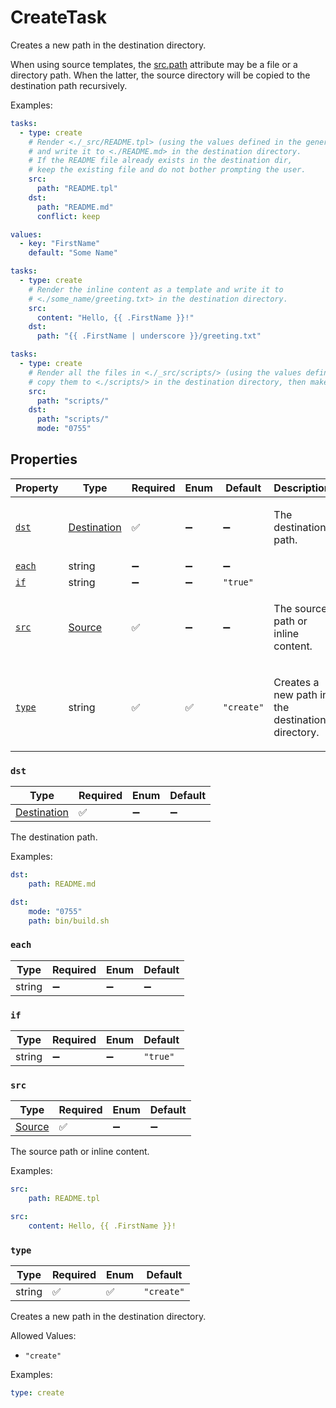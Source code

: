 # CreateTask

Creates a new path in the destination directory.

When using source templates, the [src.path](source_path.md#path)
attribute may be a file or a directory path. When the latter,
the source directory will be copied to the destination path recursively.

Examples:

```yaml
tasks:
  - type: create
    # Render <./_src/README.tpl> (using the values defined in the generator)
    # and write it to <./README.md> in the destination directory.
    # If the README file already exists in the destination dir,
    # keep the existing file and do not bother prompting the user.
    src:
      path: "README.tpl"
    dst:
      path: "README.md"
      conflict: keep
```

```yaml
values:
  - key: "FirstName"
    default: "Some Name"

tasks:
  - type: create
    # Render the inline content as a template and write it to
    # <./some_name/greeting.txt> in the destination directory.
    src:
      content: "Hello, {{ .FirstName }}!"
    dst:
      path: "{{ .FirstName | underscore }}/greeting.txt"
```

```yaml
tasks:
  - type: create
    # Render all the files in <./_src/scripts/> (using the values defined in the generator),
    # copy them to <./scripts/> in the destination directory, then make them executable.
    src:
      path: "scripts/"
    dst:
      path: "scripts/"
      mode: "0755"
```

## Properties

| Property | Type | Required | Enum | Default | Description |
| -------- | ---- | -------- | ---- | ------- | ----------- |
| [`dst`](#dst) | [Destination](destination.md#destination) | ✅ | ➖ | ➖ | <p>The destination path. |
| [`each`](#each) | string | ➖ | ➖ | ➖ |  |
| [`if`](#if) | string | ➖ | ➖ | `"true"` |  |
| [`src`](#src) | [Source](source.md#source) | ✅ | ➖ | ➖ | <p>The source path or inline content. |
| [`type`](#type) | string | ✅ | ✅ | `"create"` | <p>Creates a new path in the destination directory. |

### `dst`

| Type | Required | Enum | Default |
| ---- | -------- | ---- | ------- |
| [Destination](destination.md#destination) | ✅ | ➖ | ➖ |

The destination path.

Examples:

```yaml
dst:
    path: README.md
```

```yaml
dst:
    mode: "0755"
    path: bin/build.sh
```

### `each`

| Type | Required | Enum | Default |
| ---- | -------- | ---- | ------- |
| string | ➖ | ➖ | ➖ |

### `if`

| Type | Required | Enum | Default |
| ---- | -------- | ---- | ------- |
| string | ➖ | ➖ | `"true"` |

### `src`

| Type | Required | Enum | Default |
| ---- | -------- | ---- | ------- |
| [Source](source.md#source) | ✅ | ➖ | ➖ |

The source path or inline content.

Examples:

```yaml
src:
    path: README.tpl
```

```yaml
src:
    content: Hello, {{ .FirstName }}!
```

### `type`

| Type | Required | Enum | Default |
| ---- | -------- | ---- | ------- |
| string | ✅ | ✅ | `"create"` |

Creates a new path in the destination directory.

Allowed Values:

- `"create"`

Examples:

```yaml
type: create
```
